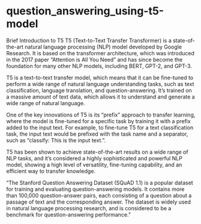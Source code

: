 # question_answering_using-t5-model

Brief Introduction to T5
T5 (Text-to-Text Transfer Transformer) is a state-of-the-art natural language processing (NLP) model developed by Google Research. It is based on the transformer architecture, which was introduced in the 2017 paper “Attention is All You Need” and has since become the foundation for many other NLP models, including BERT, GPT-2, and GPT-3.

T5 is a text-to-text transfer model, which means that it can be fine-tuned to perform a wide range of natural language understanding tasks, such as text classification, language translation, and question-answering. It’s trained on a massive amount of text data, which allows it to understand and generate a wide range of natural language.

One of the key innovations of T5 is its “prefix” approach to transfer learning, where the model is fine-tuned for a specific task by training it with a prefix added to the input text. For example, to fine-tune T5 for a text classification task, the input text would be prefixed with the task name and a separator, such as “classify: This is the input text.”.

T5 has been shown to achieve state-of-the-art results on a wide range of NLP tasks, and it’s considered a highly sophisticated and powerful NLP model, showing a high level of versatility, fine-tuning capability, and an efficient way to transfer knowledge.


“The Stanford Question Answering Dataset (SQuAD 1.1) is a popular dataset for training and evaluating question-answering models. It contains more than 100,000 question-answer pairs, each consisting of a question about a passage of text and the corresponding answer. The dataset is widely used in natural language processing research, and is considered to be a benchmark for question-answering performance.”
